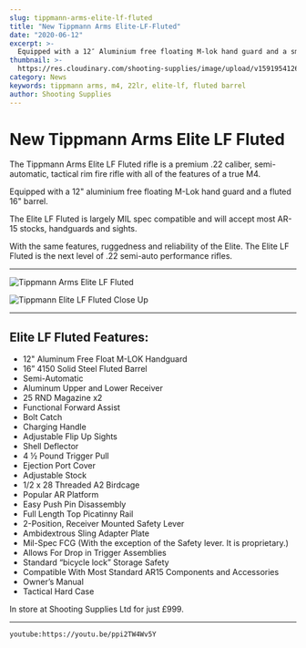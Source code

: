 ```yaml
---
slug: tippmann-arms-elite-lf-fluted
title: "New Tippmann Arms Elite-LF-Fluted"
date: "2020-06-12"
excerpt: >-
  Equipped with a 12″ Aluminium free floating M-lok hand guard and a smooth profile 16″ fluted barrel.
thumbnail: >-
  https://res.cloudinary.com/shooting-supplies/image/upload/v1591954126/Blog/Tippmann-Arms-Elite-LF-Fluted-Facebook_tmr4xl.webp
category: News
keywords: tippmann arms, m4, 22lr, elite-lf, fluted barrel
author: Shooting Supplies
---
```


# **New Tippmann Arms Elite LF Fluted**

The Tippmann Arms Elite LF Fluted rifle is a premium .22 caliber, semi-automatic, tactical rim fire rifle with all of the features of a true M4.

Equipped with a 12" aluminium free floating M-Lok hand guard and a fluted 16" barrel.

The Elite LF Fluted is largely MIL spec compatible and will accept most AR-15 stocks, handguards and sights.

With the same features, ruggedness and reliability of the Elite. The Elite LF Fluted is the next level of .22 semi-auto performance rifles.

---

![Tippmann Arms Elite LF Fluted](https://res.cloudinary.com/shooting-supplies/image/upload/v1591889465/tippmann/Tippmann-Arms-Elite-LF-Fluted-1000x1000_eqzehw.webp)

![Tippmann Elite LF Fluted Close Up](https://res.cloudinary.com/shooting-supplies/image/upload/v1591953090/tippmann/Tippmann-Arms-LF-Fluted-2-1000x1000_ndsata.webp)

---

## **Elite LF Fluted Features:**

- 12" Aluminum Free Float M-LOK Handguard
- 16” 4150 Solid Steel Fluted Barrel
- Semi-Automatic
- Aluminum Upper and Lower Receiver
- 25 RND Magazine x2
- Functional Forward Assist
- Bolt Catch
- Charging Handle
- Adjustable Flip Up Sights
- Shell Deflector
- 4 ½ Pound Trigger Pull
- Ejection Port Cover
- Adjustable Stock
- 1/2 x 28 Threaded A2 Birdcage
- Popular AR Platform
- Easy Push Pin Disassembly
- Full Length Top Picatinny Rail
- 2-Position, Receiver Mounted Safety Lever
- Ambidextrous Sling Adapter Plate
- Mil-Spec FCG (With the exception of the Safety lever. It is proprietary.)
- Allows For Drop in Trigger Assemblies
- Standard “bicycle lock” Storage Safety
- Compatible With Most Standard AR15 Components and Accessories
- Owner’s Manual
- Tactical Hard Case

In store at Shooting Supplies Ltd for just £999.

---

`youtube:https://youtu.be/ppi2TW4Wv5Y`
